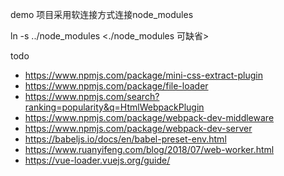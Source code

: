 demo 项目采用软连接方式连接node_modules

ln -s ../node_modules <./node_modules 可缺省>

todo

- https://www.npmjs.com/package/mini-css-extract-plugin
- https://www.npmjs.com/package/file-loader
- https://www.npmjs.com/search?ranking=popularity&q=HtmlWebpackPlugin
- https://www.npmjs.com/package/webpack-dev-middleware
- https://www.npmjs.com/package/webpack-dev-server
- https://babeljs.io/docs/en/babel-preset-env.html
- https://www.ruanyifeng.com/blog/2018/07/web-worker.html
- https://vue-loader.vuejs.org/guide/
